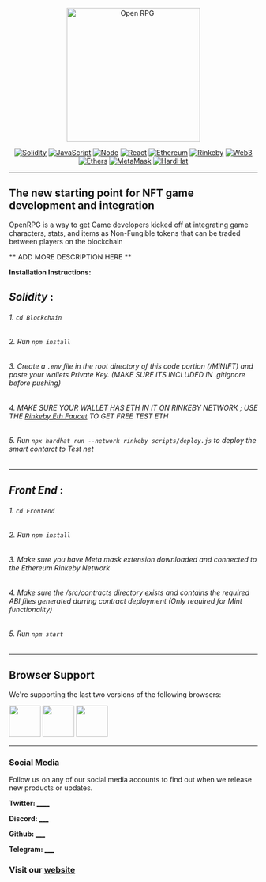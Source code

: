<p align="center">
    <a href="/#" title="OpenRPG">
        <img  height=270px src="https://mnt-swap-live-media.s3.us-east-2.amazonaws.com/openrpg4.png" alt="Open RPG">
    </a>
</p>

<div align="center">


[![Solidity](https://img.shields.io/badge/Solidity-%5E0.6.0-red)](https://img.shields.io/badge/Solidity-%5E0.8.7-red)   [![JavaScript](https://img.shields.io/badge/JavaScript-ES9-%23FFFF00)](https://img.shields.io/badge/JavaScript-ES9-%23FFFF00)    [![Node](https://img.shields.io/badge/NodeJS-v10.16.2-brightgreen)](https://img.shields.io/badge/NodeJS-v10.16.2-brightgreen) [![React](https://img.shields.io/badge/ReactJS-v17.0-%2361DBFB)](https://img.shields.io/badge/ReactJS-v17.0-%2361DBFB)    [![Ethereum](https://img.shields.io/badge/Ethereum-main--net-%23ecf0f1)](https://img.shields.io/badge/Ethereum-main--net-%23ecf0f1)    [![Rinkeby](https://img.shields.io/badge/Rinkeby-test--net-%23FFA500)](https://img.shields.io/badge/Rinkeby-test--net-%23FFA500)    [![Web3](https://img.shields.io/badge/Web3-1.3.5-green)](https://img.shields.io/badge/Web3-1.3.5-green)    [![Ethers](https://img.shields.io/badge/Ethers-5.1.3-%239370DB)](https://img.shields.io/badge/Ethers-5.1.3-%239370DB)    [![MetaMask](https://img.shields.io/badge/Meta--Mask-wallet-orange)](https://img.shields.io/badge/Meta--Mask-wallet-orange) [![HardHat](https://img.shields.io/badge/Hardhat-compiler-red)](https://img.shields.io/badge/Hardhat-compiler-red)
    

</div>

---

## The new starting point for NFT game development and integration

OpenRPG is a way to get Game developers kicked off at integrating game characters, stats, and items as Non-Fungible tokens that can be traded between players on the blockchain


** ADD MORE DESCRIPTION HERE **

**Installation Instructions:**

***Solidity***  :
-----------------------------------
######      1. `cd Blockchain`

######      2. Run   `npm install`


######      3. Create a `.env` file in the root directory of this code portion (/MiNtFT) and paste your wallets Private Key. (MAKE SURE ITS INCLUDED IN .gitignore before pushing)

######      4. MAKE SURE YOUR WALLET HAS ETH IN IT ON RINKEBY NETWORK ; USE THE [Rinkeby Eth Faucet](https://faucet.rinkeby.io/) TO GET FREE TEST ETH 


######      5. Run `npx hardhat run --network rinkeby scripts/deploy.js` to deploy the smart contarct to Test net


--------------------------------------

***Front End***  :
------------------------------------
######       1. `cd Frontend`

######       2. Run   `npm install`

######       3. Make sure you have Meta mask extension downloaded and connected to the Ethereum Rinkeby Network

######       4. Make sure the /src/contracts directory exists and contains the required ABI files generated durring contract deployment (Only required for Mint functionality)

######       5. Run `npm start`
   


---

<h2>
    Browser Support
</h2>
<p>
    We're supporting the last two versions of the following browsers:
</p>
<p>
<img src="https://demo.uifort.com/github-assets/browsers/chrome.png" width="64" height="64"> <img src="https://demo.uifort.com/github-assets/browsers/firefox.png" width="64" height="64"> <img src="https://i1.wp.com/bitcoinreviewsguide.com/wp-content/uploads/2020/04/brave-broswer-icon.jpg?fit=485%2C483&ssl=1" width="64" height="64">

---

### Social Media

<p>Follow us on any of our social media accounts to find out when we release new products or updates.</p>

<p><b>Twitter: </b><a href="#">____</a></p>

<p><b>Discord: </b><a href="#">___</a></p>

<p><b>Github: </b><a href="#">___</a></p>

<p><b>Telegram: </b><a href="#">___</a></p>

### Visit our [website](https://nftsforsale.com) 

